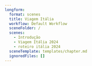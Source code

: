 ```yaml
---
longform:
  format: scenes
  title: Viagem Itália
  workflow: Default Workflow
  sceneFolder: /
  scenes:
    - Introdução
    - Viagem Itália 2024
    - roteiro itália 2024
  sceneTemplate: templates/chapter.md
  ignoredFiles: []
---
```

